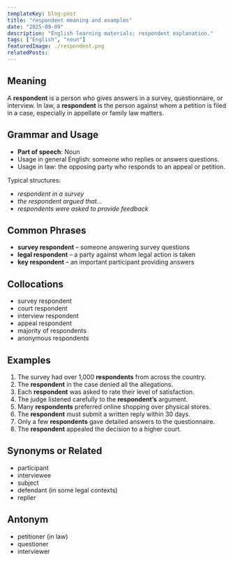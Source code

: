 ```yaml
---
templateKey: blog-post
title: "respondent meaning and examples"
date: "2025-09-09"
description: "English learning materials; respondent explanation."
tags: ["English", "noun"]
featuredImage: ./respondent.png
relatedPosts:
---
```


## Meaning

A **respondent** is a person who gives answers in a survey, questionnaire, or interview.
In law, a **respondent** is the person against whom a petition is filed in a case, especially in appellate or family law matters.

## Grammar and Usage

- **Part of speech**: Noun
- Usage in general English: someone who replies or answers questions.
- Usage in law: the opposing party who responds to an appeal or petition.

Typical structures:

- _respondent in a survey_
- _the respondent argued that…_
- _respondents were asked to provide feedback_

## Common Phrases

- **survey respondent** – someone answering survey questions
- **legal respondent** – a party against whom legal action is taken
- **key respondent** – an important participant providing answers

## Collocations

- survey respondent
- court respondent
- interview respondent
- appeal respondent
- majority of respondents
- anonymous respondents

## Examples

1. The survey had over 1,000 **respondents** from across the country.
2. The **respondent** in the case denied all the allegations.
3. Each **respondent** was asked to rate their level of satisfaction.
4. The judge listened carefully to the **respondent’s** argument.
5. Many **respondents** preferred online shopping over physical stores.
6. The **respondent** must submit a written reply within 30 days.
7. Only a few **respondents** gave detailed answers to the questionnaire.
8. The **respondent** appealed the decision to a higher court.

## Synonyms or Related

- participant
- interviewee
- subject
- defendant (in some legal contexts)
- replier

## Antonym

- petitioner (in law)
- questioner
- interviewer
